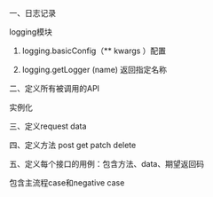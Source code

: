 

一、日志记录

logging模块

1. logging.basicConfig（** kwargs ）配置

2. logging.getLogger (name) 返回指定名称

二、定义所有被调用的API

实例化

三、定义request data

四、定义方法 post get patch delete

五、定义每个接口的用例：包含方法、data、期望返回码

包含主流程case和negative case





